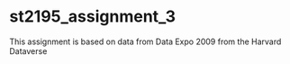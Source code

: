# st2195_assignment_3
This assignment is based on data from Data Expo 2009 from the Harvard Dataverse
